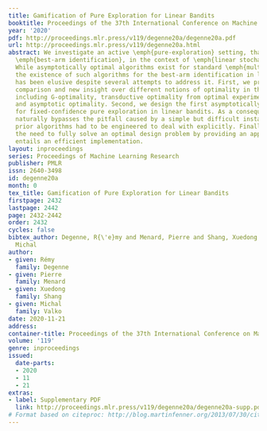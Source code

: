 ```yaml
---
title: Gamification of Pure Exploration for Linear Bandits
booktitle: Proceedings of the 37th International Conference on Machine Learning
year: '2020'
pdf: http://proceedings.mlr.press/v119/degenne20a/degenne20a.pdf
url: http://proceedings.mlr.press/v119/degenne20a.html
abstract: We investigate an active \emph{pure-exploration} setting, that includes
  \emph{best-arm identification}, in the context of \emph{linear stochastic bandits}.
  While asymptotically optimal algorithms exist for standard \emph{multi-armed bandits},
  the existence of such algorithms for the best-arm identification in linear bandits
  has been elusive despite several attempts to address it. First, we provide a thorough
  comparison and new insight over different notions of optimality in the linear case,
  including G-optimality, transductive optimality from optimal experimental design
  and asymptotic optimality. Second, we design the first asymptotically optimal algorithm
  for fixed-confidence pure exploration in linear bandits. As a consequence, our algorithm
  naturally bypasses the pitfall caused by a simple but difficult instance, that most
  prior algorithms had to be engineered to deal with explicitly. Finally, we avoid
  the need to fully solve an optimal design problem by providing an approach that
  entails an efficient implementation.
layout: inproceedings
series: Proceedings of Machine Learning Research
publisher: PMLR
issn: 2640-3498
id: degenne20a
month: 0
tex_title: Gamification of Pure Exploration for Linear Bandits
firstpage: 2432
lastpage: 2442
page: 2432-2442
order: 2432
cycles: false
bibtex_author: Degenne, R{\'e}my and Menard, Pierre and Shang, Xuedong and Valko,
  Michal
author:
- given: Rémy
  family: Degenne
- given: Pierre
  family: Menard
- given: Xuedong
  family: Shang
- given: Michal
  family: Valko
date: 2020-11-21
address: 
container-title: Proceedings of the 37th International Conference on Machine Learning
volume: '119'
genre: inproceedings
issued:
  date-parts:
  - 2020
  - 11
  - 21
extras:
- label: Supplementary PDF
  link: http://proceedings.mlr.press/v119/degenne20a/degenne20a-supp.pdf
# Format based on citeproc: http://blog.martinfenner.org/2013/07/30/citeproc-yaml-for-bibliographies/
---
```

